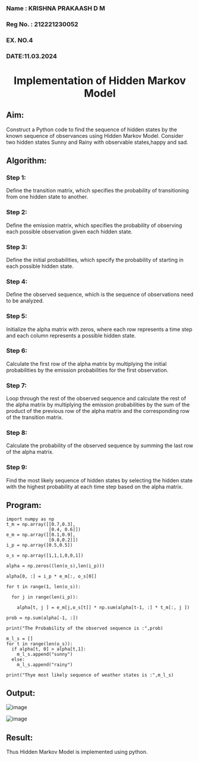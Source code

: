 <H3>Name : KRISHNA PRAKAASH D M</H3>
<H3>Reg No. : 212221230052 </H3>
<H3>EX. NO.4</H3>
<H3>DATE:11.03.2024</H3>
<H1 ALIGN =CENTER> Implementation of Hidden Markov Model</H1>

## Aim: 
Construct a Python code to find the sequence of hidden states by the known sequence of observances using Hidden Markov Model. Consider two hidden states Sunny and Rainy with observable states,happy and sad.

## Algorithm:

### Step 1:
Define the transition matrix, which specifies the probability of transitioning from  one hidden state to another.<br>
### Step 2:
Define the emission matrix, which specifies the probability of observing each possible observation given each hidden state.<br>
### Step 3:
Define the initial probabilities, which specify the probability of starting in each possible hidden state.<br>
### Step 4:
Define the observed sequence, which is the sequence of observations need to  be analyzed.<br>
### Step 5:
Initialize the alpha matrix with zeros, where each row represents a time step and each column represents a possible hidden state.<br>
### Step 6:
Calculate the first row of the alpha matrix by multiplying the initial  probabilities by the emission probabilities for the first observation.<br>
### Step 7:
Loop through the rest of the observed sequence and calculate the rest of the alpha matrix by multiplying the emission probabilities by the sum of the product of 
       the previous row of the alpha matrix and the corresponding row of the transition matrix.<br>
### Step 8:
Calculate the probability of the observed sequence by summing the last row of the alpha matrix.<br>
### Step 9:
Find the most likely sequence of hidden states by selecting the hidden state with the highest probability at each time step based on the alpha matrix.<br>

## Program:
```
import numpy as np
t_m = np.array([[0.7,0.3],
                [0.4, 0.6]])
e_m = np.array([[0.1,0.9],
                [0.8,0.2]])
i_p = np.array([0.5,0.5])

o_s = np.array([1,1,1,0,0,1])

alpha = np.zeros((len(o_s),len(i_p)))

alpha[0, :] = i_p * e_m[:, o_s[0]]

for t in range(1, len(o_s)):

  for j in range(len(i_p)):

    alpha[t, j ] = e_m[j,o_s[t]] * np.sum(alpha[t-1, :] * t_m[:, j ])

prob = np.sum(alpha[-1, :])

print("The Probability of the observed sequence is :",prob)

m_l_s = []
for t in range(len(o_s)):
  if alpha[t, 0] > alpha[t,1]:
    m_l_s.append("sunny")
  else:
    m_l_s.append("rainy")  

print("Thye most likely sequence of weather states is :",m_l_s)

```

## Output:
![image](https://github.com/VIJAYKUMAR22007124/Ex-4--AAI/assets/119657657/44e0a417-9e24-4b00-8fae-877113ec205d)

![image](https://github.com/VIJAYKUMAR22007124/Ex-4--AAI/assets/119657657/033092b5-e09b-40c5-a53a-6216da35acdb)

## Result:
Thus Hidden Markov Model is implemented using python.

